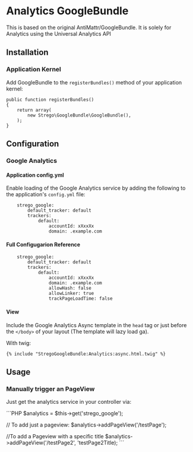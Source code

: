 # Analytics GoogleBundle

This is based on the original AntiMattr/GoogleBundle. It is solely for Analytics using the Universal Analytics API

## Installation

### Application Kernel

Add GoogleBundle to the `registerBundles()` method of your application kernel:

    public function registerBundles()
    {
        return array(
            new Strego\GoogleBundle\GoogleBundle(),
        );
    }

## Configuration

### Google Analytics

#### Application config.yml

Enable loading of the Google Analytics service by adding the following to
the application's `config.yml` file:

        strego_google:
            default_tracker: default
            trackers:
                default:
                    accountId: xXxxXx
                    domain: .example.com

#### Full Configugarion Reference

        strego_google:
            default_tracker: default
            trackers:
                default:
                    accountId: xXxxXx
                    domain: .example.com
                    allowHash: false
                    allowLinker: true
                    trackPageLoadTime: false
                    

#### View

Include the Google Analytics Async template in the `head` tag or just before the `</body>` of your layout (The template will lazy load ga).

With twig:

    {% include "StregoGoogleBundle:Analytics:async.html.twig" %}

## Usage

### Manually trigger an PageView

Just get the analytics service in your controller via:

´´´PHP
$analytics = $this->get('strego_google');

// To add just a pageview:
$analytics->addPageView('/testPage');

//To add a Pageview with a specific title
$analytics->addPageView('/testPage2', 'testPage2Title);
´´´




